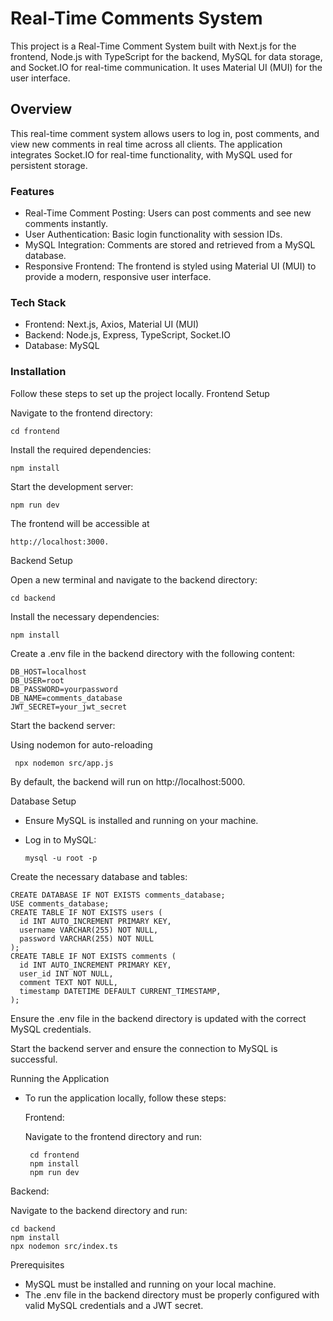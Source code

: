 # Real-Time Comments System

This project is a Real-Time Comment System built with Next.js for the frontend, Node.js with TypeScript for the backend, MySQL for data storage, and Socket.IO for real-time communication. It uses Material UI (MUI) for the user interface.

## Overview

This real-time comment system allows users to log in, post comments, and view new comments in real time across all clients. The application integrates Socket.IO for real-time functionality, with MySQL used for persistent storage.

### Features
- Real-Time Comment Posting: Users can post comments and see new comments instantly.
- User Authentication: Basic login functionality with session IDs.
- MySQL Integration: Comments are stored and retrieved from a MySQL database.
- Responsive Frontend: The frontend is styled using Material UI (MUI) to provide a modern, responsive user interface.

### Tech Stack

   - Frontend: Next.js, Axios, Material UI (MUI)
- Backend: Node.js, Express, TypeScript, Socket.IO
- Database: MySQL

### Installation

Follow these steps to set up the project locally.
Frontend Setup

Navigate to the frontend directory:

    cd frontend

Install the required dependencies:

    npm install

Start the development server:

    npm run dev

The frontend will be accessible at 

    http://localhost:3000.

Backend Setup

Open a new terminal and navigate to the backend directory:

    cd backend

Install the necessary dependencies:

    npm install

Create a .env file in the backend directory with the following content:

    DB_HOST=localhost
    DB_USER=root
    DB_PASSWORD=yourpassword
    DB_NAME=comments_database
    JWT_SECRET=your_jwt_secret

Start the backend server:

Using nodemon for auto-reloading

     npx nodemon src/app.js


By default, the backend will run on http://localhost:5000.

Database Setup

- Ensure MySQL is installed and running on your machine.

- Log in to MySQL:

      mysql -u root -p

Create the necessary database and tables:

    CREATE DATABASE IF NOT EXISTS comments_database;
    USE comments_database;
    CREATE TABLE IF NOT EXISTS users (
      id INT AUTO_INCREMENT PRIMARY KEY,
      username VARCHAR(255) NOT NULL,
      password VARCHAR(255) NOT NULL
    );
    CREATE TABLE IF NOT EXISTS comments (
      id INT AUTO_INCREMENT PRIMARY KEY,
      user_id INT NOT NULL,
      comment TEXT NOT NULL,
      timestamp DATETIME DEFAULT CURRENT_TIMESTAMP,
    );

  Ensure the .env file in the backend directory is updated with the correct MySQL credentials.

  Start the backend server and ensure the connection to MySQL is successful.

Running the Application

- To run the application locally, follow these steps:

  Frontend:

   Navigate to the frontend directory and run:

       cd frontend
       npm install
       npm run dev

Backend:

Navigate to the backend directory and run:

    cd backend
    npm install
    npx nodemon src/index.ts

Prerequisites

  - MySQL must be installed and running on your local machine.
  - The .env file in the backend directory must be properly configured with valid MySQL credentials and a JWT secret.
